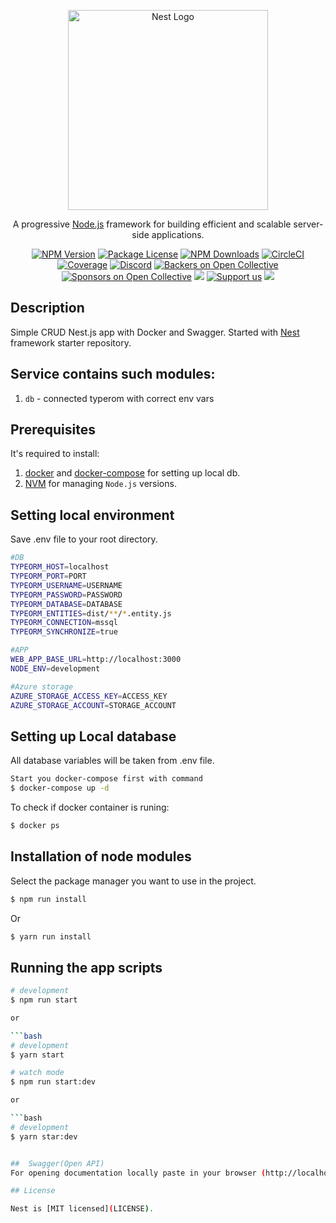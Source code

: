 <p align="center">
  <a href="http://nestjs.com/" target="blank"><img src="https://nestjs.com/img/logo_text.svg" width="320" alt="Nest Logo" /></a>
</p>

[circleci-image]: https://img.shields.io/circleci/build/github/nestjs/nest/master?token=abc123def456
[circleci-url]: https://circleci.com/gh/nestjs/nest

  <p align="center">A progressive <a href="http://nodejs.org" target="_blank">Node.js</a> framework for building efficient and scalable server-side applications.</p>
    <p align="center">
<a href="https://www.npmjs.com/~nestjscore" target="_blank"><img src="https://img.shields.io/npm/v/@nestjs/core.svg" alt="NPM Version" /></a>
<a href="https://www.npmjs.com/~nestjscore" target="_blank"><img src="https://img.shields.io/npm/l/@nestjs/core.svg" alt="Package License" /></a>
<a href="https://www.npmjs.com/~nestjscore" target="_blank"><img src="https://img.shields.io/npm/dm/@nestjs/common.svg" alt="NPM Downloads" /></a>
<a href="https://circleci.com/gh/nestjs/nest" target="_blank"><img src="https://img.shields.io/circleci/build/github/nestjs/nest/master" alt="CircleCI" /></a>
<a href="https://coveralls.io/github/nestjs/nest?branch=master" target="_blank"><img src="https://coveralls.io/repos/github/nestjs/nest/badge.svg?branch=master#9" alt="Coverage" /></a>
<a href="https://discord.gg/G7Qnnhy" target="_blank"><img src="https://img.shields.io/badge/discord-online-brightgreen.svg" alt="Discord"/></a>
<a href="https://opencollective.com/nest#backer" target="_blank"><img src="https://opencollective.com/nest/backers/badge.svg" alt="Backers on Open Collective" /></a>
<a href="https://opencollective.com/nest#sponsor" target="_blank"><img src="https://opencollective.com/nest/sponsors/badge.svg" alt="Sponsors on Open Collective" /></a>
  <a href="https://paypal.me/kamilmysliwiec" target="_blank"><img src="https://img.shields.io/badge/Donate-PayPal-ff3f59.svg"/></a>
    <a href="https://opencollective.com/nest#sponsor"  target="_blank"><img src="https://img.shields.io/badge/Support%20us-Open%20Collective-41B883.svg" alt="Support us"></a>
  <a href="https://twitter.com/nestframework" target="_blank"><img src="https://img.shields.io/twitter/follow/nestframework.svg?style=social&label=Follow"></a>
</p>
  <!--[![Backers on Open Collective](https://opencollective.com/nest/backers/badge.svg)](https://opencollective.com/nest#backer)
  [![Sponsors on Open Collective](https://opencollective.com/nest/sponsors/badge.svg)](https://opencollective.com/nest#sponsor)-->

## Description

Simple CRUD Nest.js app with Docker and Swagger. Started with [Nest](https://github.com/nestjs/nest) framework starter repository.

## Service contains such modules:

 1. `db` - connected typerom with correct env vars

## Prerequisites
It's required to install:
 1. [docker](https://docs.docker.com/get-docker/) and [docker-compose](https://docs.docker.com/compose/install/) for setting up local db.
 2. [NVM](https://github.com/nvm-sh/nvm) for managing `Node.js` versions.

## Setting local environment

Save .env file to your root directory.

```bash
#DB
TYPEORM_HOST=localhost
TYPEORM_PORT=PORT
TYPEORM_USERNAME=USERNAME
TYPEORM_PASSWORD=PASSWORD
TYPEORM_DATABASE=DATABASE
TYPEORM_ENTITIES=dist/**/*.entity.js
TYPEORM_CONNECTION=mssql
TYPEORM_SYNCHRONIZE=true

#APP
WEB_APP_BASE_URL=http://localhost:3000
NODE_ENV=development

#Azure storage
AZURE_STORAGE_ACCESS_KEY=ACCESS_KEY
AZURE_STORAGE_ACCOUNT=STORAGE_ACCOUNT
```

## Setting up Local database

All database variables will be taken from .env file.
```bash
Start you docker-compose first with command
$ docker-compose up -d
```
To check if docker container is runing:

```bash
$ docker ps
```

## Installation of node modules

Select the package manager you want to use in the project. 

```bash
$ npm run install
```
Or
```bash
$ yarn run install
```

## Running the app scripts


```bash
# development
$ npm run start

or

```bash
# development
$ yarn start

# watch mode
$ npm run start:dev

or

```bash
# development
$ yarn star:dev


##  Swagger(Open API)
For opening documentation locally paste in your browser (http://localhost:3050/api) or exchange with your custom app env `PORT`.

## License

Nest is [MIT licensed](LICENSE).
